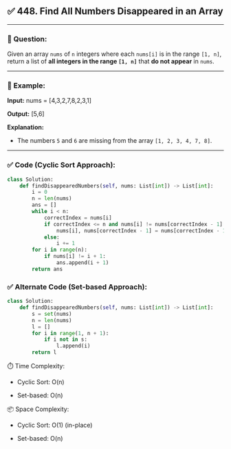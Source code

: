 ## ✅ 448. Find All Numbers Disappeared in an Array

---

### 🧾 Question:
Given an array `nums` of `n` integers where each `nums[i]` is in the range `[1, n]`, return a list of **all integers in the range `[1, n]`** that **do not appear** in `nums`.

---

### 🔹 Example:

**Input:**
nums = [4,3,2,7,8,2,3,1]

**Output:**
[5,6]

**Explanation:**
- The numbers `5` and `6` are missing from the array `[1, 2, 3, 4, 7, 8]`.

---

### ✅ Code (Cyclic Sort Approach):

```python
class Solution:
    def findDisappearedNumbers(self, nums: List[int]) -> List[int]:
        i = 0
        n = len(nums)
        ans = []
        while i < n:
            correctIndex = nums[i]
            if correctIndex <= n and nums[i] != nums[correctIndex - 1]:
                nums[i], nums[correctIndex - 1] = nums[correctIndex - 1], nums[i]
            else:
                i += 1
        for i in range(n):
            if nums[i] != i + 1:
                ans.append(i + 1)
        return ans
```
### ✅ Alternate Code (Set-based Approach):
```python
class Solution:
    def findDisappearedNumbers(self, nums: List[int]) -> List[int]:
        s = set(nums)
        n = len(nums)
        l = []
        for i in range(1, n + 1):
            if i not in s:
                l.append(i)
        return l
```
⏱️ Time Complexity:
- Cyclic Sort: O(n)

- Set-based: O(n)

📦 Space Complexity:
- Cyclic Sort: O(1) (in-place)

- Set-based: O(n)
